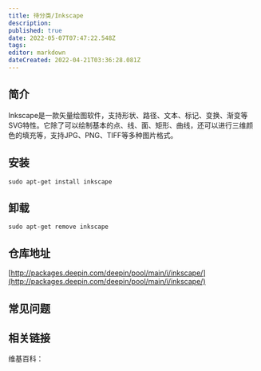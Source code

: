 ```yaml
---
title: 待分类/Inkscape
description: 
published: true
date: 2022-05-07T07:47:22.548Z
tags: 
editor: markdown
dateCreated: 2022-04-21T03:36:28.081Z
---
```


## 简介

Inkscape是一款矢量绘图软件，支持形状、路径、文本、标记、变换、渐变等SVG特性。它除了可以绘制基本的点、线、面、矩形、曲线，还可以进行三维颜色的填充等，支持JPG、PNG、TIFF等多种图片格式。

## 安装

`sudo apt-get install inkscape`

## 卸载

`sudo apt-get remove inkscape`

## 仓库地址

[http://packages.deepin.com/deepin/pool/main/i/inkscape/](http://packages.deepin.com/deepin/pool/main/i/inkscape/)


## 常见问题


## 相关链接

维基百科：
